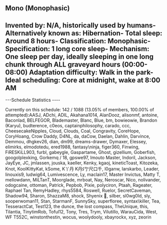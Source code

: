 Mono (Monophasic)
-----------------------------------------------
**Invented by**: N/A, historically used by humans- 
**Alternatively known as**: Hibernation- 
**Total sleep**: Around 8 hours- 
**Classification**: Monophasic- 
**Specification**: 1 long core sleep- 
**Mechanism**: One sleep per day, ideally sleeping in one long chunk through ALL graveyard hours (00:00-08:00)
**Adaptation difficulty**: Walk in the park- 
**Ideal scheduling**: Core at midnight, wake at 8:00 AM
-----------------------------------------------
---Schedule Statistics ----

Currently on this schedule: 142 / 1088 (13.05% of members, 100.00% of attempted):AASJ, ADchi, ADIL, Akahana1014, AlanDooz, alisonmf, antoine, Baconlad, BELFEGOR, Blademaster, Blanc, Blue, bm, bowieowie, Brandon (Karyu), budterence, c0eos, captainphilosophy, carado, ccc, CheesecakeNipples, Cloud, Clouds, Coal, Congravity, CoreHope, CoryHoang, Crow Daddy, D4NL, da, daCow, Daelan, Dahlin, Darvince, Demmou, dhgkev26, dian, dm99, dreams-drawer, Dymaxer, Elessey, elimirks, elmodotedu, ered1988, fantasy\ninja, figer360, Finwing, FiRESKiLL903, furbl, gabeygle, Gaspartame, Ghost, gizellium, Goberfish, googolplexking, Gorkemq / 18, gpswe97, Imouto Master, Indoril, Jackson, JayEye, JC, jmlassen, jouska, kaeller, Kenky, kgaoj, kineticToast, Kitozeka, Knot, KoolKittyKat, kSome, K丫丹 K丹ﻛ亇尺口千, l0ganw, larskarbo, Leader, linouxis9, ludwig64, Lumivescence, Ly, maclain17, Master Invictus, Matty T, mellowdann, MiLTanT, Moorglade, mrboat, Nay, Neroscar, Nico, nolivander, odogcaine, ottoman, Patrick, Pepbob, Pixie, polyciron, Ptaah, Rageater, Raphael Tan, RemyHadley, rhys5584, Roswell, Ruelor, SecretCaveman, Shadow94, Sharon, ShazzaM8, shock, Shyenix 🐲, silber, sl0wg0ld, sly, sooperwoman11, Stan, StarmanF, SunnySky, superfloree, syntax\killer, Tea, TesseractCat, Test123, the dunce, the lost compass, TheUnique, this, Tilantia, TinytimRob, Toful12, Tony, Tres, Trym, Vilutillo, WarauCida, West, WF T552C, winstonthestin, wocus, woolydooly, xbayrockx, xyz, zeorin